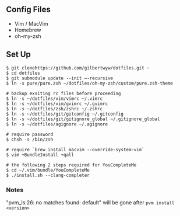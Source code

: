 ## Config Files
- Vim / MacVim
- Homebrew
- oh-my-zsh

## Set Up

```
$ git clonehttps://github.com/gilbertwyw/dotfiles.git ~
$ cd dotfiles
$ git submodule update --init —-recursive
$ ln -s pure/pure.zsh ~/dotfiles/oh-my-zsh/custom/pure.zsh-theme

# backup exsiting rc files before proceeding
$ ln -s ~/dotfiles/vim/vimrc ~/.vimrc
$ ln -s ~/dotfiles/vim/gvimrc ~/.gvimrc
$ ln -s ~/dotfiles/zsh/zshrc ~/.zshrc
$ ln -s ~/dotfiles/git/gitconfig ~/.gitconfig
$ ln -s ~/dotfiles/git/gitignore_global ~/.gitignore_global
$ ln -s ~/dotfiles/agignore ~/.agignore

# require password
$ chsh -s /bin/zsh

# require `brew install macvim --override-system-vim`
$ vim +BundleInstall +qall

# the following 2 steps required for YouCompleteMe
$ cd ~/.vim/bundle/YouCompleteMe
$ ./install.sh --clang-completer
```

### Notes
"pvm_ls:26: no matches found: default" will be gone after `pvm install <version>`
